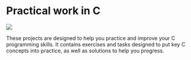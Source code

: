 # Practical work in C
![](https://www.allotraining.com/wp-content/uploads/2022/04/langage-c.png)

These projects are designed to help you practice and improve your C programming skills. It contains exercises and tasks designed to put key C concepts into practice, as well as solutions to help you progress.
